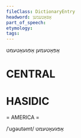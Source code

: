 ```yaml
---
fileClass: DictionaryEntry
headword: אָפּאָטעמען
part_of_speech: 
etymology: 
tags: 
---
```

אָפּאָטעמען
אָפּגעאָטעמט

CENTRAL
========

HASIDIC
=======
= AMERICA = 

/ˈugəutəmt/ אָפּגעאָטעמט